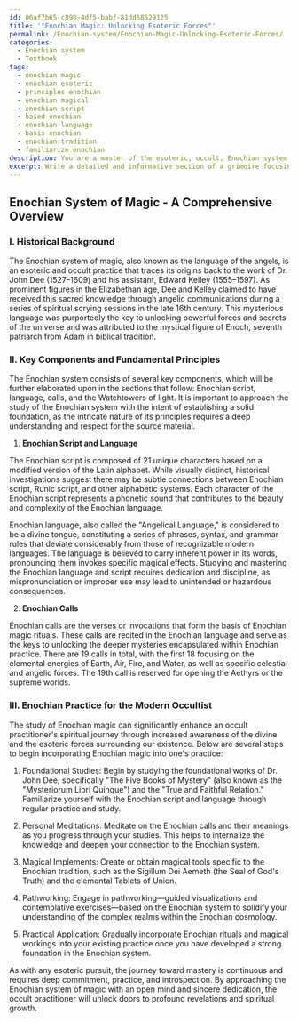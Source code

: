 ```yaml
---
id: 06af7b65-c898-4df5-babf-81dd68529125
title: '"Enochian Magic: Unlocking Esoteric Forces"'
permalink: /Enochian-system/Enochian-Magic-Unlocking-Esoteric-Forces/
categories:
  - Enochian system
  - Textbook
tags:
  - enochian magic
  - enochian esoteric
  - principles enochian
  - enochian magical
  - enochian script
  - based enochian
  - enochian language
  - basis enochian
  - enochian tradition
  - familiarize enochian
description: You are a master of the esoteric, occult, Enochian system and education, you have written many textbooks on the subject in ways that provide students with rich and deep understanding of the subject. You are being asked to write textbook-like sections on a topic and you do it with full context, explainability, and reliability in accuracy to the true facts of the topic at hand, in a textbook style that a student would easily be able to learn from, in a rich, engaging, and contextual way. Always include relevant context (such as formulas and history), related concepts, and in a way that someone can gain deep insights from.
excerpt: Write a detailed and informative section of a grimoire focusing on the Enochian system of magic. This section should provide a brief historical background, key components, and fundamental principles for practitioners. Additionally, discuss the basics of Enochian script and language, along with the significance of Enochian calls and their usage within the practice. Address how an occult practitioner can learn, understand, and apply these concepts effectively in their spiritual journey.
---
```


## Enochian System of Magic - A Comprehensive Overview

### I. Historical Background

The Enochian system of magic, also known as the language of the angels, is an esoteric and occult practice that traces its origins back to the work of Dr. John Dee (1527–1609) and his assistant, Edward Kelley (1555–1597). As prominent figures in the Elizabethan age, Dee and Kelley claimed to have received this sacred knowledge through angelic communications during a series of spiritual scrying sessions in the late 16th century. This mysterious language was purportedly the key to unlocking powerful forces and secrets of the universe and was attributed to the mystical figure of Enoch, seventh patriarch from Adam in biblical tradition.

### II. Key Components and Fundamental Principles

The Enochian system consists of several key components, which will be further elaborated upon in the sections that follow: Enochian script, language, calls, and the Watchtowers of light. It is important to approach the study of the Enochian system with the intent of establishing a solid foundation, as the intricate nature of its principles requires a deep understanding and respect for the source material.

1. **Enochian Script and Language**

The Enochian script is composed of 21 unique characters based on a modified version of the Latin alphabet. While visually distinct, historical investigations suggest there may be subtle connections between Enochian script, Runic script, and other alphabetic systems. Each character of the Enochian script represents a phonetic sound that contributes to the beauty and complexity of the Enochian language.

Enochian language, also called the "Angelical Language," is considered to be a divine tongue, constituting a series of phrases, syntax, and grammar rules that deviate considerably from those of recognizable modern languages. The language is believed to carry inherent power in its words, pronouncing them invokes specific magical effects. Studying and mastering the Enochian language and script requires dedication and discipline, as mispronunciation or improper use may lead to unintended or hazardous consequences.

2. **Enochian Calls**

Enochian calls are the verses or invocations that form the basis of Enochian magic rituals. These calls are recited in the Enochian language and serve as the keys to unlocking the deeper mysteries encapsulated within Enochian practice. There are 19 calls in total, with the first 18 focusing on the elemental energies of Earth, Air, Fire, and Water, as well as specific celestial and angelic forces. The 19th call is reserved for opening the Aethyrs or the supreme worlds.

### III. Enochian Practice for the Modern Occultist

The study of Enochian magic can significantly enhance an occult practitioner's spiritual journey through increased awareness of the divine and the esoteric forces surrounding our existence. Below are several steps to begin incorporating Enochian magic into one's practice:

1. Foundational Studies: Begin by studying the foundational works of Dr. John Dee, specifically "The Five Books of Mystery" (also known as the "Mysteriorum Libri Quinque") and the "True and Faithful Relation." Familiarize yourself with the Enochian script and language through regular practice and study.

2. Personal Meditations: Meditate on the Enochian calls and their meanings as you progress through your studies. This helps to internalize the knowledge and deepen your connection to the Enochian system.

3. Magical Implements: Create or obtain magical tools specific to the Enochian tradition, such as the Sigillum Dei Aemeth (the Seal of God's Truth) and the elemental Tablets of Union.

4. Pathworking: Engage in pathworking—guided visualizations and contemplative exercises—based on the Enochian system to solidify your understanding of the complex realms within the Enochian cosmology.

5. Practical Application: Gradually incorporate Enochian rituals and magical workings into your existing practice once you have developed a strong foundation in the Enochian system.

As with any esoteric pursuit, the journey toward mastery is continuous and requires deep commitment, practice, and introspection. By approaching the Enochian system of magic with an open mind and sincere dedication, the occult practitioner will unlock doors to profound revelations and spiritual growth.
